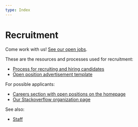 ```yaml
---
type: Index
---
```


# Recruitment

Come work with us! [See our open jobs](https://publiccode.net/careers/).

These are the resources and processes used for recruitment:

* [Process for recruiting and hiring candidates](hiring-process.md)
* [Open position advertisement template](open-position-template.md)

For possible applicants:

* [Careers section with open positions on the homepage](https://publiccode.net/careers/)
* [Our Stackoverflow organization page](https://stackoverflow.com/jobs/companies/foundation-for-public-code)

See also:

* [Staff](../../organization/staff.md)
